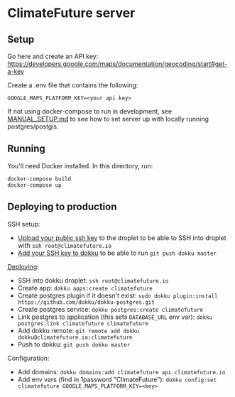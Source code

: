# ClimateFuture server

## Setup

Go here and create an API key: https://developers.google.com/maps/documentation/geocoding/start#get-a-key

Create a .env file that contains the following:

```
GOOGLE_MAPS_PLATFORM_KEY=<your api key>
```

If not using docker-compose to run in development, see [MANUAL_SETUP.md](./MANUAL_SETUP.md) to see how to set server up with locally running postgres/postgis.

## Running

You'll need Docker installed. In this directory, run:

```
docker-compose build
docker-compose up
```

## Deploying to production

SSH setup:

* [Upload your public ssh key](https://www.digitalocean.com/docs/droplets/how-to/add-ssh-keys/to-existing-droplet/) to the droplet to be able to SSH into droplet with `ssh root@climatefuture.io`
* [Add your SSH key to dokku](http://dokku.viewdocs.io/dokku/deployment/user-management/#adding-ssh-keys) to be able to run `git push dokku master`

[Deploying](http://dokku.viewdocs.io/dokku~v0.12.13/deployment/application-deployment/):

* SSH into dokku droplet: `ssh root@climatefuture.io`
* Create app: `dokku apps:create climatefuture`
* Create postgres plugin if it doesn't exist: `sudo dokku plugin:install https://github.com/dokku/dokku-postgres.git`
* Create postgres service: `dokku postgres:create climatefuture`
* Link postgres to application (this sets `DATABASE_URL` env var): `dokku postgres:link climatefuture climatefuture`
* Add dokku remote: `git remote add dokku dokku@climatefuture.io:climatefuture`
* Push to dokku: `git push dokku master`

Configuration:

* Add domains: `dokku domains:add climatefuture api.climatefuture.io`
* Add env vars (find in 1password "ClimateFuture"): `dokku config:set climatefuture GOOGLE_MAPS_PLATFORM_KEY=<key>`
